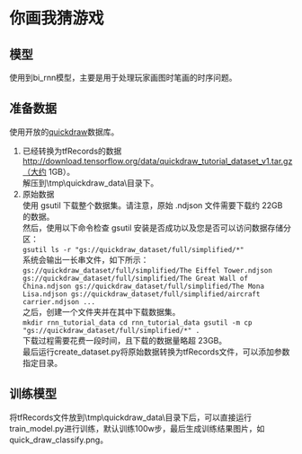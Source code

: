 # 你画我猜游戏

## 模型
使用到bi_rnn模型，主要是用于处理玩家画图时笔画的时序问题。

## 准备数据
使用开放的[quickdraw](https://github.com/googlecreativelab/quickdraw-dataset)数据库。
1. 已经转换为tfRecords的数据<br>
http://download.tensorflow.org/data/quickdraw_tutorial_dataset_v1.tar.gz（大约 
1GB）。<br>
解压到\tmp\quickdraw_data\目录下。
2. 原始数据<br>
使用 gsutil 下载整个数据集。请注意，原始 .ndjson 文件需要下载约 22GB 的数据。<br>
然后，使用以下命令检查 gsutil 安装是否成功以及您是否可以访问数据存储分区：<br>
``
gsutil ls -r "gs://quickdraw_dataset/full/simplified/*"
``<br>
系统会输出一长串文件，如下所示：<br>
``
gs://quickdraw_dataset/full/simplified/The Eiffel Tower.ndjson
gs://quickdraw_dataset/full/simplified/The Great Wall of China.ndjson
gs://quickdraw_dataset/full/simplified/The Mona Lisa.ndjson
gs://quickdraw_dataset/full/simplified/aircraft carrier.ndjson
...
``<br>
之后，创建一个文件夹并在其中下载数据集。<br>
``
mkdir rnn_tutorial_data
cd rnn_tutorial_data
gsutil -m cp "gs://quickdraw_dataset/full/simplified/*" .
``<br>
下载过程需要花费一段时间，且下载的数据量略超 23GB。<br>
最后运行create_dataset.py将原始数据转换为tfRecords文件，可以添加参数指定目录。

## 训练模型
将tfRecords文件放到\tmp\quickdraw_data\目录下后，可以直接运行train_model.py进行训练，默认训练100w步，最后生成训练结果图片，如quick_draw_classify.png。